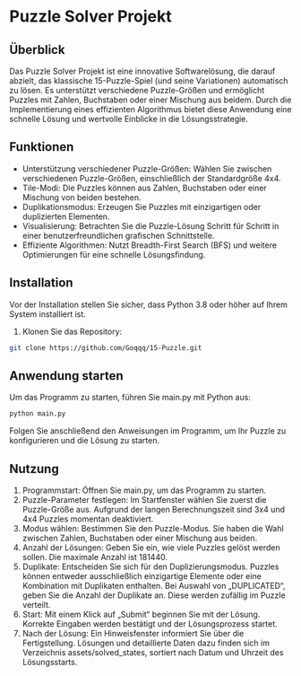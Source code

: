 Puzzle Solver Projekt
=====================

## Überblick

Das Puzzle Solver Projekt ist eine innovative Softwarelösung, die darauf abzielt, das klassische 15-Puzzle-Spiel (und seine Variationen) automatisch zu lösen. Es unterstützt verschiedene Puzzle-Größen und ermöglicht Puzzles mit Zahlen, Buchstaben oder einer Mischung aus beidem. Durch die Implementierung eines effizienten Algorithmus bietet diese Anwendung eine schnelle Lösung und wertvolle Einblicke in die Lösungsstrategie.

## Funktionen

- Unterstützung verschiedener Puzzle-Größen: Wählen Sie zwischen verschiedenen Puzzle-Größen, einschließlich der Standardgröße 4x4.
- Tile-Modi: Die Puzzles können aus Zahlen, Buchstaben oder einer Mischung von beiden bestehen.
- Duplikationsmodus: Erzeugen Sie Puzzles mit einzigartigen oder duplizierten Elementen.
- Visualisierung: Betrachten Sie die Puzzle-Lösung Schritt für Schritt in einer benutzerfreundlichen grafischen Schnittstelle.
- Effiziente Algorithmen: Nutzt Breadth-First Search (BFS) und weitere Optimierungen für eine schnelle Lösungsfindung.

## Installation

Vor der Installation stellen Sie sicher, dass Python 3.8 oder höher auf Ihrem System installiert ist.

1. Klonen Sie das Repository:

```bash
git clone https://github.com/Goqqq/15-Puzzle.git
```

## Anwendung starten

Um das Programm zu starten, führen Sie main.py mit Python aus:

```bash
python main.py
```

Folgen Sie anschließend den Anweisungen im Programm, um Ihr Puzzle zu konfigurieren und die Lösung zu starten.

## Nutzung

1. Programmstart: Öffnen Sie main.py, um das Programm zu starten.
2. Puzzle-Parameter festlegen: Im Startfenster wählen Sie zuerst die Puzzle-Größe aus. Aufgrund der langen Berechnungszeit sind 3x4 und 4x4 Puzzles momentan deaktiviert.
3. Modus wählen: Bestimmen Sie den Puzzle-Modus. Sie haben die Wahl zwischen Zahlen, Buchstaben oder einer Mischung aus beiden.
4. Anzahl der Lösungen: Geben Sie ein, wie viele Puzzles gelöst werden sollen. Die maximale Anzahl ist 181440.
5. Duplikate: Entscheiden Sie sich für den Duplizierungsmodus. Puzzles können entweder ausschließlich einzigartige Elemente oder eine Kombination mit Duplikaten enthalten. Bei Auswahl von „DUPLICATED“, geben Sie die Anzahl der Duplikate an. Diese werden zufällig im Puzzle verteilt.
6. Start: Mit einem Klick auf „Submit“ beginnen Sie mit der Lösung. Korrekte Eingaben werden bestätigt und der Lösungsprozess startet.
7. Nach der Lösung: Ein Hinweisfenster informiert Sie über die Fertigstellung. Lösungen und detaillierte Daten dazu finden sich im Verzeichnis assets/solved_states, sortiert nach Datum und Uhrzeit des Lösungsstarts.
